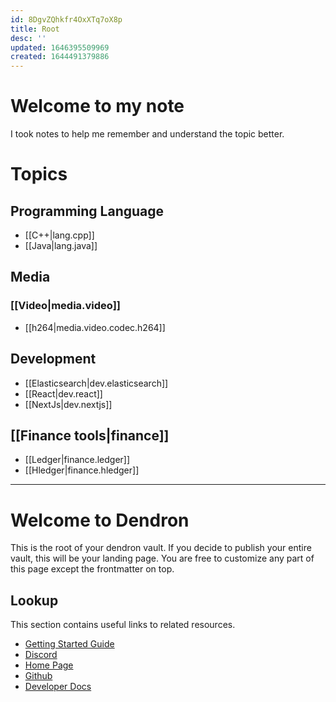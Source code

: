 ```yaml
---
id: 8DgvZQhkfr4OxXTq7oX8p
title: Root
desc: ''
updated: 1646395509969
created: 1644491379886
---
```


# Welcome to my note
I took notes to help me remember and understand the topic better.

# Topics
## Programming Language
* [[C++|lang.cpp]]
* [[Java|lang.java]]

## Media
### [[Video|media.video]]
* [[h264|media.video.codec.h264]]

## Development
* [[Elasticsearch|dev.elasticsearch]]
* [[React|dev.react]]
* [[NextJs|dev.nextjs]]

## [[Finance tools|finance]]
* [[Ledger|finance.ledger]]
* [[Hledger|finance.hledger]]


---
# Welcome to Dendron

This is the root of your dendron vault. If you decide to publish your entire vault, this will be your landing page. You are free to customize any part of this page except the frontmatter on top.

## Lookup

This section contains useful links to related resources.

- [Getting Started Guide](https://link.dendron.so/6b25)
- [Discord](https://link.dendron.so/6b23)
- [Home Page](https://wiki.dendron.so/)
- [Github](https://link.dendron.so/6b24)
- [Developer Docs](https://docs.dendron.so/)
